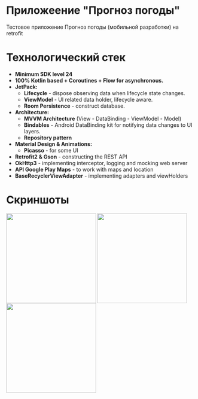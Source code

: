 # Приложеение "Прогноз погоды"
Тестовое приложение Прогноз погоды (мобильной разработки) на retrofit

# Технологический стек
- **Minimum SDK level 24**
- **100% Kotlin based + Coroutines + Flow for asynchronous.**
- **JetPack:**
  - **Lifecycle** - dispose observing data when lifecycle state changes.
  - **ViewModel** - UI related data holder, lifecycle aware.
  - **Room Persistence** - construct database.
- **Architecture:**
  - **MVVM Architecture** (View - DataBinding - ViewModel - Model)
  - **Bindables** - Android DataBinding kit for notifying data changes to UI layers.
  - **Repository pattern**
- **Material Design & Animations:**
  - **Picasso** - for some UI
- **Retrofit2 & Gson** - constructing the REST API
- **OkHttp3** - implementing interceptor, logging and mocking web server
- **API Google Play Maps** - to work with maps and location
- **BaseRecyclerViewAdapter** - implementing adapters and viewHolders

# Скриншоты
<img align="left" src="https://github.com/user-attachments/assets/3d321f67-54f8-46bb-b36d-fc2d83e4e145" width="240">
<img align="left" src="https://github.com/user-attachments/assets/46d5a5b7-51ee-45ac-8e3e-2606ada6eb87" width="240">
<img align="left" src="https://github.com/user-attachments/assets/d49d46f0-dfc7-4e75-9176-59cdf7430d1e" width="240">
